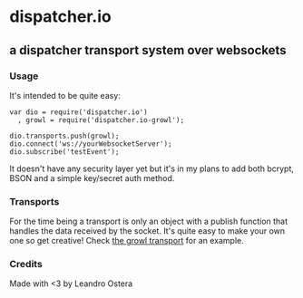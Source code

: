 # dispatcher.io
## a dispatcher transport system over websockets

### Usage 
It's intended to be quite easy:

```
var dio = require('dispatcher.io')
  , growl = require('dispatcher.io-growl');

dio.transports.push(growl);
dio.connect('ws://yourWebsocketServer');
dio.subscribe('testEvent');
```

It doesn't have any security layer yet but it's in my plans to add both bcrypt, BSON and a simple key/secret auth method.

### Transports
For the time being a transport is only an object with a publish function that handles the data received by the socket. It's quite easy to make your own one so get creative! Check [the growl transport](https://github.com/leostera/dispatcher.io-growl) for an example.

### Credits
Made with <3 by Leandro Ostera

